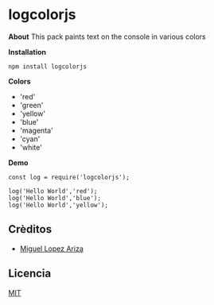 # logcolorjs

**About** This pack paints text on the console in various colors

**Installation**
```npm
npm install logcolorjs
```

**Colors**
- 'red'
- 'green'
- 'yellow'
- 'blue'
- 'magenta'
- 'cyan'
- 'white'


**Demo**
```
const log = require('logcolorjs');

log('Hello World','red');
log('Hello World','blue');
log('Hello World','yellow');

```

## Crèditos
- [Miguel Lopez Ariza](http://miguellopezariza.com)

## Licencia
[MIT](https://opensource.org/licenses/MIT)
